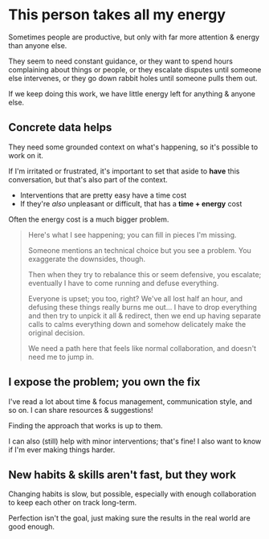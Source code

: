 # This person takes all my energy

Sometimes people are productive, but only with far more attention & energy than anyone else.

They seem to need constant guidance, or they want to spend hours complaining about things or people, or they escalate disputes until someone else intervenes, or they go down rabbit holes until someone pulls them out.

If we keep doing this work, we have little energy left for anything & anyone else.

## Concrete data helps

They need some grounded context on what's happening, so it's possible to work on it.

If I'm irritated or frustrated, it's important to set that aside to **have** this conversation, but that's also part of the context.

- Interventions that are pretty easy have a time cost
- If they're _also_ unpleasant or difficult, that has a **time + energy** cost

Often the energy cost is a much bigger problem.

> Here's what I see happening; you can fill in pieces I'm missing.
>
> Someone mentions an technical choice but you see a problem. You exaggerate the downsides, though.
>
> Then when they try to rebalance this or seem defensive, you escalate; eventually I have to come running and defuse everything.
>
> Everyone is upset; you too, right? We've all lost half an hour, and defusing these things really burns me out... I have to drop everything and then try to unpick it all & redirect, then we end up having separate calls to calms everything down and somehow delicately make the original decision.
>
> We need a path here that feels like normal collaboration, and doesn't need me to jump in.

## I expose the problem; you own the fix

I've read a lot about time & focus management, communication style, and so on. I can share resources & suggestions!

Finding the approach that works is up to them.

I can also (still) help with minor interventions; that's fine! I also want to know if I'm ever making things harder.

## New habits & skills aren't fast, but they work

Changing habits is slow, but possible, especially with enough collaboration to keep each other on track long-term.

Perfection isn't the goal, just making sure the results in the real world are good enough.

